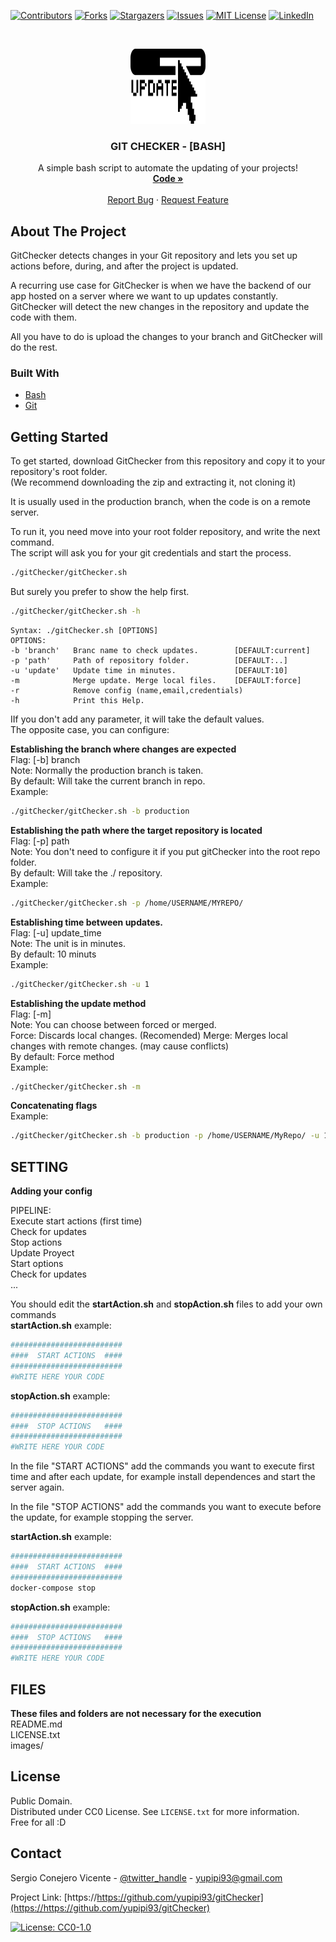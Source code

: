 
[![Contributors][contributors-shield]][contributors-url]
[![Forks][forks-shield]][forks-url]
[![Stargazers][stars-shield]][stars-url]
[![Issues][issues-shield]][issues-url]
[![MIT License][license-shield]][license-url]
[![LinkedIn][linkedin-shield]][linkedin-url]




<!-- PROJECT LOGO -->
<br />
<p align="center">
  <a href="https://github.com/yupipi93/gitChecker">
    <img src="images/logo.png" alt="Logo" width="120" height="120">
  </a>

  <h3 align="center">GIT CHECKER - [BASH]</h3>

  <p align="center">
    A simple bash script to automate the updating of your projects!
    <br />
    <a href="https://github.com/yupipi93/gitChecker"><strong>Code »</strong></a>
    <br />
    <br />
    <a href="https://github.com/yupipi93/gitChecker/issues">Report Bug</a>
    ·
    <a href="https://github.com/yupipi93/gitChecker/issues">Request Feature</a>
  </p>
</p>


<!-- ABOUT THE PROJECT -->
## About The Project

GitChecker detects changes in your Git repository and lets you set up actions before, during, and after the project is updated.  

A recurring use case for GitChecker is when we have the backend of our app hosted on a server where we want to up updates constantly.
GitChecker will detect the new changes in the repository and update the code with them.  

All you have to do is upload the changes to your branch and GitChecker will do the rest.  


### Built With

* [Bash](https://en.wikipedia.org/wiki/Bash_(Unix_shell))
* [Git](https://git-scm.com/)


<!-- GETTING STARTED -->
## Getting Started

To get started, download GitChecker from this repository and copy it to your repository's root folder.  
(We recommend downloading the zip and extracting it, not cloning it)


It is usually used in the production branch, when the code is on a remote server.  

To run it, you need move into your root folder repository, and write the next command.  
The script will ask you for your git credentials and start the process.
```sh
./gitChecker/gitChecker.sh
```

But surely you prefer to show the help first. 
```sh
./gitChecker/gitChecker.sh -h 
```

```
Syntax: ./gitChecker.sh [OPTIONS]
OPTIONS:
-b 'branch'   Branc name to check updates.        [DEFAULT:current]
-p 'path'     Path of repository folder.          [DEFAULT:..]
-u 'update'   Update time in minutes.             [DEFAULT:10]
-m            Merge update. Merge local files.    [DEFAULT:force]
-r            Remove config (name,email,credentials)
-h            Print this Help.
```

IIf you don't add any parameter, it will take the default values.  
The opposite case, you can configure:

**Establishing the branch where changes are expected**  
Flag: [-b] branch  
Note: Normally the production branch is taken.  
By default: Will take the current branch in repo.  
Example:  
```sh
./gitChecker/gitChecker.sh -b production
```

**Establishing the path where the target repository is located**  
Flag: [-p] path  
Note: You don't need to configure it if you put gitChecker into the root repo folder.  
By default: Will take the ./ repository.  
Example:  
```sh
./gitChecker/gitChecker.sh -p /home/USERNAME/MYREPO/
```

**Establishing time between updates.**  
Flag: [-u] update_time  
Note: The unit is in minutes.  
By default: 10 minuts  
Example:  
```sh
./gitChecker/gitChecker.sh -u 1
```

**Establishing the update method**  
Flag: [-m]  
Note: You can choose between forced or merged.    
Force: Discards local changes. (Recomended)
Merge: Merges local changes with remote changes. (may cause conflicts)  
By default: Force method   
Example:  
```sh
./gitChecker/gitChecker.sh -m
```

**Concatenating flags**  
Example:   
```sh
./gitChecker/gitChecker.sh -b production -p /home/USERNAME/MyRepo/ -u 1 -m
```


<!-- SETTING -->
## SETTING
**Adding your config**  

PIPELINE:  
Execute start actions (first time)  
Check for updates  
  Stop actions  
  Update Proyect  
  Start options  
Check for updates  
...  


You should edit the **startAction.sh** and **stopAction.sh** files to add your own commands  
**startAction.sh** example:
```sh
#########################
####  START ACTIONS  ####
#########################
#WRITE HERE YOUR CODE
```

**stopAction.sh** example:
```sh
#########################
####  STOP ACTIONS   ####
#########################
#WRITE HERE YOUR CODE
```

In the file "START ACTIONS" add the commands you want to execute first time and after each update, for example install dependences and start the server again.

In the file "STOP ACTIONS" add the commands you want to execute before the update, for example stopping the server.  

**startAction.sh** example:
```sh
#########################
####  START ACTIONS  ####
#########################
docker-compose stop
```

**stopAction.sh** example:
```sh
#########################
####  STOP ACTIONS   ####
#########################
#WRITE HERE YOUR CODE
```

<!-- SETTING -->
## FILES
**These files and folders are not necessary for the execution**  
README.md  
LICENSE.txt  
images/  


<!-- LICENSE -->
## License

Public Domain.  
Distributed under CC0 License. See `LICENSE.txt` for more information.  
Free for all :D  


<!-- CONTACT -->
## Contact

Sergio Conejero Vicente - [@twitter_handle](https://twitter.com/Yupipi93) - yupipi93@gmail.com

Project Link: [https://https://github.com/yupipi93/gitChecker](https://https://github.com/yupipi93/gitChecker)




<!-- Footer -->

[![License: CC0-1.0](https://licensebuttons.net/l/zero/1.0/80x15.png)](http://creativecommons.org/publicdomain/zero/1.0/)

<!-- MARKDOWN LINKS & IMAGES -->
<!-- https://www.markdownguide.org/basic-syntax/#reference-style-links -->
[contributors-shield]: https://img.shields.io/github/contributors/yupipi93/gitChecker.svg?style=flat-square
[contributors-url]: https://github.com/yupipi93/gitChecker/graphs/contributors
[forks-shield]: https://img.shields.io/github/forks/yupipi93/gitChecker.svg?style=flat-square
[forks-url]: https://github.com/yupipi93/gitChecker/network/members
[stars-shield]: https://img.shields.io/github/stars/yupipi93/gitChecker.svg?style=flat-square
[stars-url]: https://github.com/yupipi93/gitChecker/stargazers
[issues-shield]: https://img.shields.io/github/issues/yupipi93/gitChecker.svg?style=flat-square
[issues-url]: https://github.com/yupipi93/gitChecker/issues
[license-shield]: https://img.shields.io/badge/License-CC0%201.0-lightgrey.svg?style=flat-square
[license-url]: https://github.com/yupipi93/gitChecker/blob/master/LICENSE.txt
[linkedin-shield]: https://img.shields.io/badge/-LinkedIn-black.svg?style=flat-square&logo=linkedin&colorB=555
[linkedin-url]: https://linkedin.com/in/sergio-conejero-vicente-61226aa5/
[product-screenshot]: images/screenshot.png

